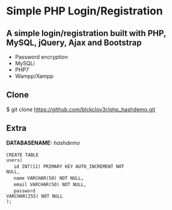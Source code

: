 # Simple PHP Login/Registration
## A simple login/registration built with PHP, MySQL, jQuery, Ajax and Bootstrap

* Password encryption
* MySQLi
* PHP7
* Wampp/Xampp

## Clone
$ git clone https://github.com/blckclov3r/php_hashdemo.git

## Extra
<b>DATABASENAME:</b> <i>hashdemo</i><br/><br/>
<code>CREATE TABLE users(</code><br/>
&nbsp;&nbsp;&nbsp;&nbsp;&nbsp;<code>id INT(11) PRIMARY KEY AUTO_INCREMENT NOT NULL,</code><br/>
&nbsp;&nbsp;&nbsp;&nbsp;&nbsp;<code>name VARCHAR(50) NOT NULL,</code><br/>
&nbsp;&nbsp;&nbsp;&nbsp;&nbsp;<code>email VARCHAR(50) NOT NULL,</code><br/>
&nbsp;&nbsp;&nbsp;&nbsp;&nbsp;<code>password VARCHAR(255) NOT NULL</code><br/>
<code>);</code>


